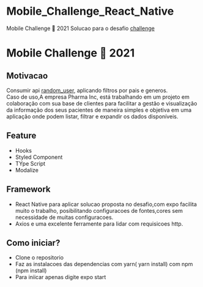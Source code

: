 # Mobile_Challenge_React_Native
Mobile Challenge 🏅 2021
Solucao para o desafio  [challenge](https://lab.coodesh.com/public-challenges/mobile-challenge-2021)

# Mobile Challenge 🏅 2021

##  Motivacao
Consumir api [random_user](https://randomuser.me/documentation), aplicando filtros por pais e generos.</br>
Caso de uso,A empresa Pharma Inc, está trabalhando em um projeto em colaboração com sua base de clientes para facilitar a gestão e visualização da informação dos seus pacientes de maneira simples e objetiva em uma aplicação onde podem listar, filtrar e expandir os dados disponíveis.


## Feature
- Hooks
- Styled Component
- TYpe Script
- Modalize

## Framework
- React Native para aplicar solucao proposta no desafio,com expo facilita muito o trabalho, posibilitando configuracoes de fontes,cores sem necessidade de muitas configuracoes.
- Axios e uma  excelente ferramente para lidar com requisicoes http.


## Como iniciar?
- Clone o repositorio
- Faz as instalacoes das dependencias com yarn( yarn install) com npm (npm install)
- Para iniicar apenas digite expo start


